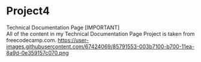 # Project4<br>
Technical Documentation Page
[IMPORTANT]<br>
All of the content in my Technical Documentation Page Project is taken from freecodecamp.com. 
https://user-images.githubusercontent.com/67424069/85791553-003b7100-b700-11ea-8a9d-0e359157c070.png
